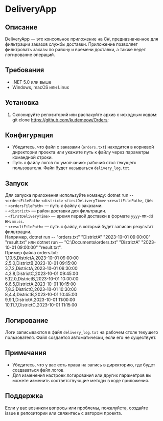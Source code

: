 # DeliveryApp

## Описание

DeliveryApp — это консольное приложение на C#, предназначенное для фильтрации заказов службы доставки. Приложение позволяет фильтровать заказы по району и времени доставки, а также ведет логирование операций.

## Требования

- .NET 5.0 или выше
- Windows, macOS или Linux

## Установка

1. Склонируйте репозиторий или распакуйте архив с исходным кодом: git clone https://github.com/kudemeow/Orders;

## Конфигурация

- Убедитесь, что файл с заказами (`orders.txt`) находится в корневой директории проекта или укажите путь к файлу через параметры командной строки.
- Путь к файлу логов по умолчанию: рабочий стол текущего пользователя. Файл будет называться `delivery_log.txt`.

## Запуск

Для запуска приложения используйте команду: dotnet run -- `<ordersFilePath>` `<district>` `<firstDeliveryTime>` `<resultFilePath>`, где:  
    - `<ordersFilePath>` — путь к файлу с заказами.  
    - `<district>` — район доставки для фильтрации.  
    - `<firstDeliveryTime>` — время первой доставки в формате `yyyy-MM-dd HH:mm:ss`.  
    - `<resultFilePath>` — путь к файлу, в который будет записан результат фильтрации.  
Например, dotnet run -- "orders.txt" "DistrictA" "2023-10-01 09:00:00" "result.txt" или dotnet run -- "C:\Documents\orders.txt" "DistrictA" "2023-10-01 09:00:00" "result.txt".  
Пример файла orders.txt:  
    1,10.5,DistrictA,2023-10-01 09:00:00  
    2,5.0,DistrictB,2023-10-01 09:15:00  
    3,7.2,DistrictA,2023-10-01 09:30:00  
    4,3.8,DistrictC,2023-10-01 09:45:00  
    5,12.0,DistrictB,2023-10-01 10:00:00  
    6,6.5,DistrictA,2023-10-01 10:15:00  
    7,8.3,DistrictC,2023-10-01 10:30:00  
    8,4.4,DistrictB,2023-10-01 10:45:00  
    9,9.1,DistrictA,2023-10-01 11:00:00  
    10,11.7,DistrictC,2023-10-01 11:15:00

## Логирование

Логи записываются в файл `delivery_log.txt` на рабочем столе текущего пользователя. Файл создается автоматически, если его не существует.

## Примечания

- Убедитесь, что у вас есть права на запись в директорию, где будет создаваться файл логов.
- Для изменения настроек логирования или других параметров вы можете изменить соответствующие методы в коде приложения.

## Поддержка

Если у вас возникли вопросы или проблемы, пожалуйста, создайте issue в репозитории или свяжитесь с автором проекта.
